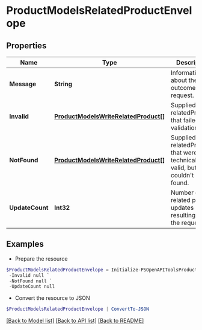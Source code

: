 # ProductModelsRelatedProductEnvelope
## Properties

Name | Type | Description | Notes
------------ | ------------- | ------------- | -------------
**Message** | **String** | Information about the outcome of the request. | [optional] 
**Invalid** | [**ProductModelsWriteRelatedProduct[]**](ProductModelsWriteRelatedProduct.md) | Supplied relatedProducts that failed validation. | [optional] 
**NotFound** | [**ProductModelsWriteRelatedProduct[]**](ProductModelsWriteRelatedProduct.md) | Supplied relatedProducts that were technically valid, but couldn&#39;t be found. | [optional] 
**UpdateCount** | **Int32** | Number of related product updates resulting from the request. | [optional] 

## Examples

- Prepare the resource
```powershell
$ProductModelsRelatedProductEnvelope = Initialize-PSOpenAPIToolsProductModelsRelatedProductEnvelope  -Message null `
 -Invalid null `
 -NotFound null `
 -UpdateCount null
```

- Convert the resource to JSON
```powershell
$ProductModelsRelatedProductEnvelope | ConvertTo-JSON
```

[[Back to Model list]](../README.md#documentation-for-models) [[Back to API list]](../README.md#documentation-for-api-endpoints) [[Back to README]](../README.md)

